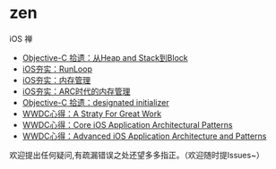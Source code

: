 # zen

iOS 禅

- [Objective-C 拾遗：从Heap and Stack到Block](https://github.com/100mango/zen/blob/master/Objective-C%20%E6%8B%BE%E9%81%97%EF%BC%9A%E4%BB%8EHeap%20and%20Stack%E5%88%B0Block%20/Objective-C%20%E6%8B%BE%E9%81%97%EF%BC%9A%E4%BB%8EHeap%20and%20Stack%E5%88%B0Block%20.md)
- [iOS夯实：RunLoop](https://github.com/100mango/zen/blob/master/%23iOS%E5%A4%AF%E5%AE%9E%EF%BC%9ARunLoop/%23iOS%E5%A4%AF%E5%AE%9E%EF%BC%9ARunLoop.md)
- [iOS夯实：内存管理](https://github.com/100mango/zen/blob/master/iOS%E5%A4%AF%E5%AE%9E%EF%BC%9A%E5%86%85%E5%AD%98%E7%AE%A1%E7%90%86/iOS%E5%A4%AF%E5%AE%9E%EF%BC%9A%E5%86%85%E5%AD%98%E7%AE%A1%E7%90%86.md)
- [iOS夯实：ARC时代的内存管理](https://github.com/100mango/zen/blob/master/iOS%E5%A4%AF%E5%AE%9E%EF%BC%9AARC%E6%97%B6%E4%BB%A3%E7%9A%84%E5%86%85%E5%AD%98%E7%AE%A1%E7%90%86/%23iOS%E5%A4%AF%E5%AE%9E%EF%BC%9AARC%E6%97%B6%E4%BB%A3%E7%9A%84%E5%86%85%E5%AD%98%E7%AE%A1%E7%90%86.md)
- [Objective-C 拾遗：designated initializer](https://github.com/100mango/zen/blob/master/Objective-C%20%E6%8B%BE%E9%81%97%EF%BC%9Adesignated%20initializer/Objective-C%20%E6%8B%BE%E9%81%97%EF%BC%9Adesignated%20initializer.md)
- [WWDC心得：A Straty For Great Work](https://github.com/100mango/zen/blob/master/WWDC%E5%BF%83%E5%BE%97%EF%BC%9AA%20Straty%20For%20Great%20Work/WWDC%E5%BF%83%E5%BE%97%EF%BC%9AA%20Straty%20For%20Great%20Work.md)
- [WWDC心得：Core iOS Application Architectural Patterns](https://github.com/100mango/zen/blob/master/WWDC%E5%BF%83%E5%BE%97%EF%BC%9ACore%20iOS%20Application%20Architectural%20Patterns/WWDC%E5%BF%83%E5%BE%97%EF%BC%9ACore%20iOS%20Application%20Architectural%20Patterns.md)
- [WWDC心得：Advanced iOS Application Architecture and Patterns](https://github.com/100mango/zen/blob/master/WWDC%E5%BF%83%E5%BE%97%EF%BC%9AAdvanced%20iOS%20Application%20Architecture%20and%20Patterns/WWDC%E5%BF%83%E5%BE%97%EF%BC%9AAdvanced%20iOS%20Application%20Architecture%20and%20Patterns.md)

欢迎提出任何疑问,有疏漏错误之处还望多多指正。（欢迎随时提Issues~）
